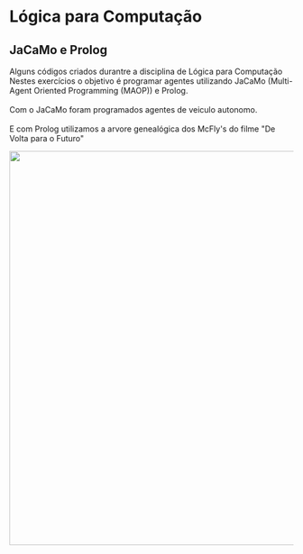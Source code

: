 # Lógica para Computação

## JaCaMo e Prolog 

Alguns códigos criados durantre a disciplina de Lógica para Computação
<br>
Nestes exercícios o objetivo é programar agentes utilizando JaCaMo (Multi-Agent Oriented Programming (MAOP)) e Prolog. 
<br><br>
Com o JaCaMo foram programados agentes de veiculo autonomo.
<br><br>
E com Prolog utilizamos a arvore genealógica dos McFly's do filme "De Volta para o Futuro"
<div align="center">
<img src="https://github.com/user-attachments/assets/852ea30a-a519-4dd6-a205-34647bc21e69" width="700px" />
</div>
